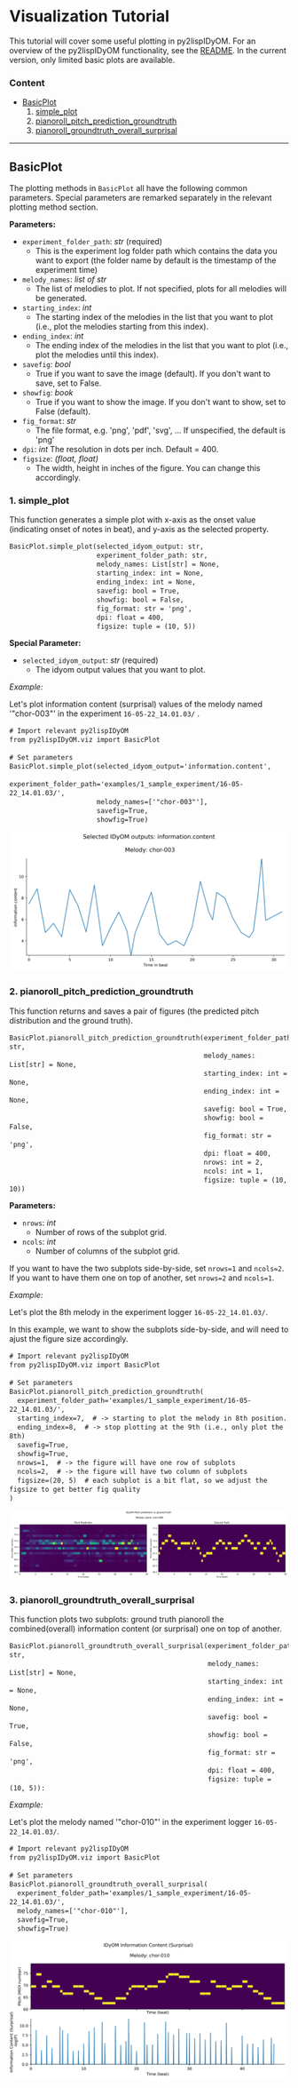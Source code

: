 # Visualization Tutorial

This tutorial will cover some useful plotting in py2lispIDyOM. For an overview of the py2lispIDyOM functionality, see
the [README](../README.md). In the current version, only limited basic plots are available.

### Content <br>

- [BasicPlot](#basicplot)
  1. [simple_plot](#1-simple_plot)
  2. [pianoroll_pitch_prediction_groundtruth](#2-pianoroll_pitch_prediction_groundtruth)
  3. [pianoroll_groundtruth_overall_surprisal](#3-pianoroll_groundtruth_overall_surprisal)

---

## BasicPlot

The plotting methods in `BasicPlot` all have the following common parameters. Special parameters are remarked separately
in the relevant plotting method section.

**Parameters:**

- `experiment_folder_path`: _str_ (required)
  - This is the experiment log folder path which contains the data you want to export (the folder name by default is the
    timestamp of the experiment time)
- `melody_names`: _list of str_
  - The list of melodies to plot. If not specified, plots for all melodies will be generated.
- `starting_index`: _int_
  - The starting index of the melodies in the list that you want to plot (i.e., plot the melodies starting from this
    index).
- `ending_index`: _int_
  - The ending index of the melodies in the list that you want to plot (i.e., plot the melodies until this index).
- `savefig`: _bool_
  - True if you want to save the image (default). If you don't want to save, set to False.
- `showfig`: _book_
  - True if you want to show the image. If you don't want to show, set to False (default).
- `fig_format`: _str_
  - The file format, e.g. 'png', 'pdf', 'svg', ... If unspecified, the default is 'png'
- `dpi`: _int_
  The resolution in dots per inch. Default = 400.
- `figsize`: _(float, float)_
  - The width, height in inches of the figure. You can change this accordingly.

### 1. simple_plot

This function generates a simple plot with x-axis as the onset value (indicating onset of notes in beat), and y-axis as
the selected property.

``` python3
BasicPlot.simple_plot(selected_idyom_output: str,
                      experiment_folder_path: str,
                      melody_names: List[str] = None,
                      starting_index: int = None,
                      ending_index: int = None,
                      savefig: bool = True,
                      showfig: bool = False,
                      fig_format: str = 'png',
                      dpi: float = 400,
                      figsize: tuple = (10, 5))
```

**Special Parameter:**

- `selected_idyom_output`: _str_ (required)
  - The idyom output values that you want to plot.

_Example:_

Let's plot information content (surprisal) values of the melody named '"chor-003"' in the
experiment `16-05-22_14.01.03/` .

```python3
# Import relevant py2lispIDyOM
from py2lispIDyOM.viz import BasicPlot

# Set parameters
BasicPlot.simple_plot(selected_idyom_output='information.content',
                      experiment_folder_path='examples/1_sample_experiment/16-05-22_14.01.03/',
                      melody_names=['"chor-003"'],
                      savefig=True,
                      showfig=True)
```

![simple_plot_chor_003](tutorial_plots_demo/chor-003.png)

### 2. pianoroll_pitch_prediction_groundtruth

This function returns and saves a pair of figures (the predicted pitch distribution and the ground truth).

``` python3
BasicPlot.pianoroll_pitch_prediction_groundtruth(experiment_folder_path: str,
                                                 melody_names: List[str] = None,
                                                 starting_index: int = None,
                                                 ending_index: int = None,
                                                 savefig: bool = True,
                                                 showfig: bool = False,
                                                 fig_format: str = 'png',
                                                 dpi: float = 400,
                                                 nrows: int = 2,
                                                 ncols: int = 1,
                                                 figsize: tuple = (10, 10))
```

**Parameters:**

- `nrows`: _int_
  - Number of rows of the subplot grid.
- `ncols`: _int_
  - Number of columns of the subplot grid.

If you want to have the two subplots side-by-side, set `nrows=1` and `ncols=2`. If you want to have them one on top of
another, set `nrows=2` and `ncols=1`.

_Example:_

Let's plot the 8th melody in the experiment logger `16-05-22_14.01.03/`.

In this example, we want to show the subplots side-by-side, and will need to ajust the figure size accordingly.

```python3
# Import relevant py2lispIDyOM
from py2lispIDyOM.viz import BasicPlot

# Set parameters
BasicPlot.pianoroll_pitch_prediction_groundtruth(
  experiment_folder_path='examples/1_sample_experiment/16-05-22_14.01.03/',
  starting_index=7,  # -> starting to plot the melody in 8th position.
  ending_index=8,  # -> stop plotting at the 9th (i.e., only plot the 8th)
  savefig=True,
  showfig=True,
  nrows=1,  # -> the figure will have one row of subplots
  ncols=2,  # -> the figure will have two column of subplots
  figsize=(20, 5)  # each subplot is a bit flat, so we adjust the figsize to get better fig quality
)

```

![pitch_pre_groundtruth_chor_008](tutorial_plots_demo/chor-008.png)

### 3. pianoroll_groundtruth_overall_surprisal

This function plots two subplots: ground truth pianoroll the combined(overall) information content (or surprisal) one on
top of another.

``` python3
BasicPlot.pianoroll_groundtruth_overall_surprisal(experiment_folder_path: str,
                                                  melody_names: List[str] = None,
                                                  starting_index: int = None,
                                                  ending_index: int = None,
                                                  savefig: bool = True,
                                                  showfig: bool = False,
                                                  fig_format: str = 'png',
                                                  dpi: float = 400,
                                                  figsize: tuple = (10, 5)):
```

_Example:_

Let's plot the melody named '"chor-010"' in the experiment logger `16-05-22_14.01.03/`.

```python3
# Import relevant py2lispIDyOM
from py2lispIDyOM.viz import BasicPlot

# Set parameters
BasicPlot.pianoroll_groundtruth_overall_surprisal(
  experiment_folder_path='examples/1_sample_experiment/16-05-22_14.01.03/',
  melody_names=['"chor-010"'],
  savefig=True,
  showfig=True)

```

![pianoroll_surprisal_chor_010](tutorial_plots_demo/chor-010.png)










